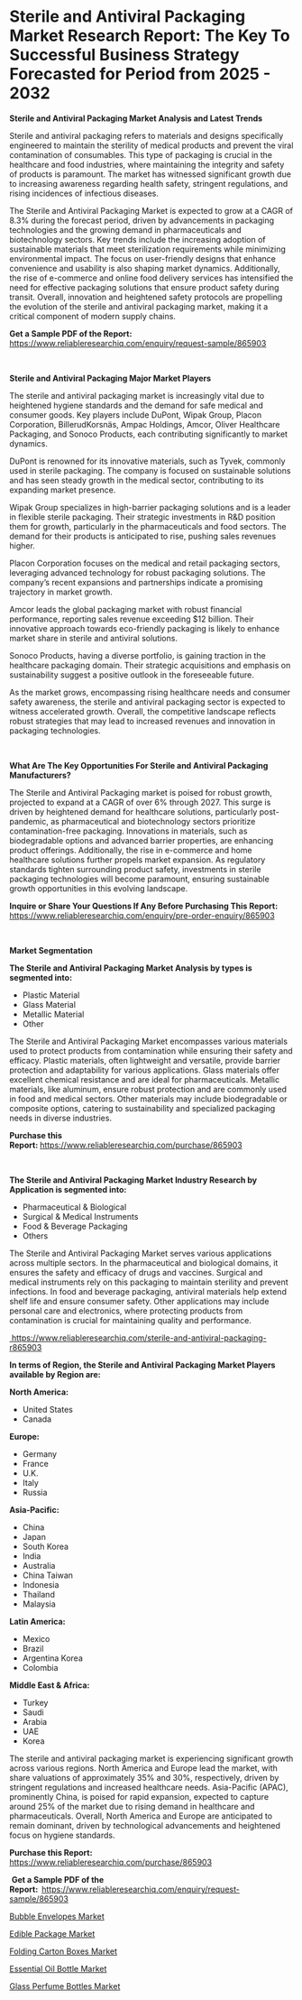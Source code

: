 <p><h1>Sterile and Antiviral Packaging Market Research Report: The Key To Successful Business Strategy Forecasted for Period from 2025 - 2032</h1></p><p><strong>Sterile and Antiviral Packaging Market Analysis and Latest Trends</strong></p>
<p><p>Sterile and antiviral packaging refers to materials and designs specifically engineered to maintain the sterility of medical products and prevent the viral contamination of consumables. This type of packaging is crucial in the healthcare and food industries, where maintaining the integrity and safety of products is paramount. The market has witnessed significant growth due to increasing awareness regarding health safety, stringent regulations, and rising incidences of infectious diseases. </p><p>The Sterile and Antiviral Packaging Market is expected to grow at a CAGR of 8.3% during the forecast period, driven by advancements in packaging technologies and the growing demand in pharmaceuticals and biotechnology sectors. Key trends include the increasing adoption of sustainable materials that meet sterilization requirements while minimizing environmental impact. The focus on user-friendly designs that enhance convenience and usability is also shaping market dynamics. Additionally, the rise of e-commerce and online food delivery services has intensified the need for effective packaging solutions that ensure product safety during transit. Overall, innovation and heightened safety protocols are propelling the evolution of the sterile and antiviral packaging market, making it a critical component of modern supply chains.</p></p>
<p><strong>Get a Sample PDF of the Report:&nbsp;</strong> <a href="https://www.reliableresearchiq.com/enquiry/request-sample/865903?utm_campaign=1870&utm_medium=2&utm_source=Github&utm_content=ia&utm_term=08032025&utm_id=sterile-and-antiviral-packaging">https://www.reliableresearchiq.com/enquiry/request-sample/865903</a></p>
<p>&nbsp;</p>
<p><strong>Sterile and Antiviral Packaging Major Market Players</strong></p>
<p><p>The sterile and antiviral packaging market is increasingly vital due to heightened hygiene standards and the demand for safe medical and consumer goods. Key players include DuPont, Wipak Group, Placon Corporation, BillerudKorsnäs, Ampac Holdings, Amcor, Oliver Healthcare Packaging, and Sonoco Products, each contributing significantly to market dynamics.</p><p>DuPont is renowned for its innovative materials, such as Tyvek, commonly used in sterile packaging. The company is focused on sustainable solutions and has seen steady growth in the medical sector, contributing to its expanding market presence.</p><p>Wipak Group specializes in high-barrier packaging solutions and is a leader in flexible sterile packaging. Their strategic investments in R&D position them for growth, particularly in the pharmaceuticals and food sectors. The demand for their products is anticipated to rise, pushing sales revenues higher.</p><p>Placon Corporation focuses on the medical and retail packaging sectors, leveraging advanced technology for robust packaging solutions. The company’s recent expansions and partnerships indicate a promising trajectory in market growth.</p><p>Amcor leads the global packaging market with robust financial performance, reporting sales revenue exceeding $12 billion. Their innovative approach towards eco-friendly packaging is likely to enhance market share in sterile and antiviral solutions.</p><p>Sonoco Products, having a diverse portfolio, is gaining traction in the healthcare packaging domain. Their strategic acquisitions and emphasis on sustainability suggest a positive outlook in the foreseeable future.</p><p>As the market grows, encompassing rising healthcare needs and consumer safety awareness, the sterile and antiviral packaging sector is expected to witness accelerated growth. Overall, the competitive landscape reflects robust strategies that may lead to increased revenues and innovation in packaging technologies.</p></p>
<p>&nbsp;</p>
<p><strong>What Are The Key Opportunities For Sterile and Antiviral Packaging Manufacturers?</strong></p>
<p><p>The Sterile and Antiviral Packaging market is poised for robust growth, projected to expand at a CAGR of over 6% through 2027. This surge is driven by heightened demand for healthcare solutions, particularly post-pandemic, as pharmaceutical and biotechnology sectors prioritize contamination-free packaging. Innovations in materials, such as biodegradable options and advanced barrier properties, are enhancing product offerings. Additionally, the rise in e-commerce and home healthcare solutions further propels market expansion. As regulatory standards tighten surrounding product safety, investments in sterile packaging technologies will become paramount, ensuring sustainable growth opportunities in this evolving landscape.</p></p>
<p><strong>Inquire or Share Your Questions If Any Before Purchasing This Report:</strong> <a href="https://www.reliableresearchiq.com/enquiry/pre-order-enquiry/865903?utm_campaign=1870&utm_medium=2&utm_source=Github&utm_content=ia&utm_term=08032025&utm_id=sterile-and-antiviral-packaging">https://www.reliableresearchiq.com/enquiry/pre-order-enquiry/865903</a></p>
<p>&nbsp;</p>
<p><strong>Market Segmentation</strong></p>
<p><strong>The Sterile and Antiviral Packaging Market Analysis by types is segmented into:</strong></p>
<p><ul><li>Plastic Material</li><li>Glass Material</li><li>Metallic Material</li><li>Other</li></ul></p>
<p><p>The Sterile and Antiviral Packaging Market encompasses various materials used to protect products from contamination while ensuring their safety and efficacy. Plastic materials, often lightweight and versatile, provide barrier protection and adaptability for various applications. Glass materials offer excellent chemical resistance and are ideal for pharmaceuticals. Metallic materials, like aluminum, ensure robust protection and are commonly used in food and medical sectors. Other materials may include biodegradable or composite options, catering to sustainability and specialized packaging needs in diverse industries.</p></p>
<p><strong>Purchase this Report:&nbsp;</strong><a href="https://www.reliableresearchiq.com/purchase/865903?utm_campaign=1870&utm_medium=2&utm_source=Github&utm_content=ia&utm_term=08032025&utm_id=sterile-and-antiviral-packaging">https://www.reliableresearchiq.com/purchase/865903</a></p>
<p>&nbsp;</p>
<p><strong>The Sterile and Antiviral Packaging Market Industry Research by Application is segmented into:</strong></p>
<p><ul><li>Pharmaceutical & Biological</li><li>Surgical & Medical Instruments</li><li>Food & Beverage Packaging</li><li>Others</li></ul></p>
<p><p>The Sterile and Antiviral Packaging Market serves various applications across multiple sectors. In the pharmaceutical and biological domains, it ensures the safety and efficacy of drugs and vaccines. Surgical and medical instruments rely on this packaging to maintain sterility and prevent infections. In food and beverage packaging, antiviral materials help extend shelf life and ensure consumer safety. Other applications may include personal care and electronics, where protecting products from contamination is crucial for maintaining quality and performance.</p></p>
<p><a href="https://www.reliableresearchiq.com/sterile-and-antiviral-packaging-r865903?utm_campaign=1870&utm_medium=2&utm_source=Github&utm_content=ia&utm_term=08032025&utm_id=sterile-and-antiviral-packaging">&nbsp;https://www.reliableresearchiq.com/sterile-and-antiviral-packaging-r865903</a></p>
<p><strong>In terms of Region, the Sterile and Antiviral Packaging Market Players available by Region are:</strong></p>
<p>
    <p> <strong> North America: </strong>
        <ul>
            <li>United States</li>
            <li>Canada</li>
        </ul>
        </p> 
    <p> <strong> Europe: </strong>
        <ul>
            <li>Germany</li>
            <li>France</li>
            <li>U.K.</li>
            <li>Italy</li>
            <li>Russia</li>
        </ul>
        </p> 
    <p> <strong> Asia-Pacific: </strong>
        <ul>
            <li>China</li>
            <li>Japan</li>
            <li>South Korea</li>
            <li>India</li>
            <li>Australia</li>
            <li>China Taiwan</li>
            <li>Indonesia</li>
            <li>Thailand</li>
            <li>Malaysia</li>
        </ul>
        </p> 
    <p> <strong> Latin America: </strong>
        <ul>
            <li>Mexico</li>
            <li>Brazil</li>
            <li>Argentina Korea</li>
            <li>Colombia</li>
        </ul>
        </p> 
    <p> <strong> Middle East & Africa: </strong>
        <ul>
            <li>Turkey</li>
            <li>Saudi</li>
            <li>Arabia</li>
            <li>UAE</li>
            <li>Korea</li>
        </ul>
    </p>
    </p>
<p><p>The sterile and antiviral packaging market is experiencing significant growth across various regions. North America and Europe lead the market, with share valuations of approximately 35% and 30%, respectively, driven by stringent regulations and increased healthcare needs. Asia-Pacific (APAC), prominently China, is poised for rapid expansion, expected to capture around 25% of the market due to rising demand in healthcare and pharmaceuticals. Overall, North America and Europe are anticipated to remain dominant, driven by technological advancements and heightened focus on hygiene standards.</p></p>
<p><strong>Purchase this Report: </strong><a href="https://www.reliableresearchiq.com/purchase/865903?utm_campaign=1870&utm_medium=2&utm_source=Github&utm_content=ia&utm_term=08032025&utm_id=sterile-and-antiviral-packaging">https://www.reliableresearchiq.com/purchase/865903</a></p>
<p>&nbsp;<strong>Get a Sample PDF of the Report:&nbsp;&nbsp;</strong><a href="https://www.reliableresearchiq.com/enquiry/request-sample/865903?utm_campaign=1870&utm_medium=2&utm_source=Github&utm_content=ia&utm_term=08032025&utm_id=sterile-and-antiviral-packaging">https://www.reliableresearchiq.com/enquiry/request-sample/865903</a></p>
<p><strong></strong></p>
<p><p><a href="https://github.com/yuukoleuda/Market-Research-Report-List-1/blob/main/bubble-envelopes-market.md?utm_campaign=1870&utm_medium=2&utm_source=Github&utm_content=ia&utm_term=08032025&utm_id=sterile-and-antiviral-packaging">Bubble Envelopes Market</a></p><p><a href="https://github.com/marteyfito9/Market-Research-Report-List-1/blob/main/edible-package-market.md?utm_campaign=1870&utm_medium=2&utm_source=Github&utm_content=ia&utm_term=08032025&utm_id=sterile-and-antiviral-packaging">Edible Package Market</a></p><p><a href="https://github.com/tornapruttuz/Market-Research-Report-List-1/blob/main/folding-carton-boxes-market.md?utm_campaign=1870&utm_medium=2&utm_source=Github&utm_content=ia&utm_term=08032025&utm_id=sterile-and-antiviral-packaging">Folding Carton Boxes Market</a></p><p><a href="https://github.com/fungkychiman/Market-Research-Report-List-1/blob/main/essential-oil-bottle-market.md?utm_campaign=1870&utm_medium=2&utm_source=Github&utm_content=ia&utm_term=08032025&utm_id=sterile-and-antiviral-packaging">Essential Oil Bottle Market</a></p><p><a href="https://github.com/saguegrody74/Market-Research-Report-List-1/blob/main/glass-perfume-bottles-market.md?utm_campaign=1870&utm_medium=2&utm_source=Github&utm_content=ia&utm_term=08032025&utm_id=sterile-and-antiviral-packaging">Glass Perfume Bottles Market</a></p></p>